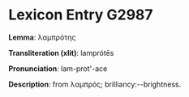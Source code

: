 # Lexicon Entry G2987

**Lemma**: λαμπρότης

**Transliteration (xlit)**: lamprótēs

**Pronunciation**: lam-prot'-ace

**Description**:
from λαμπρός; brilliancy:--brightness.
